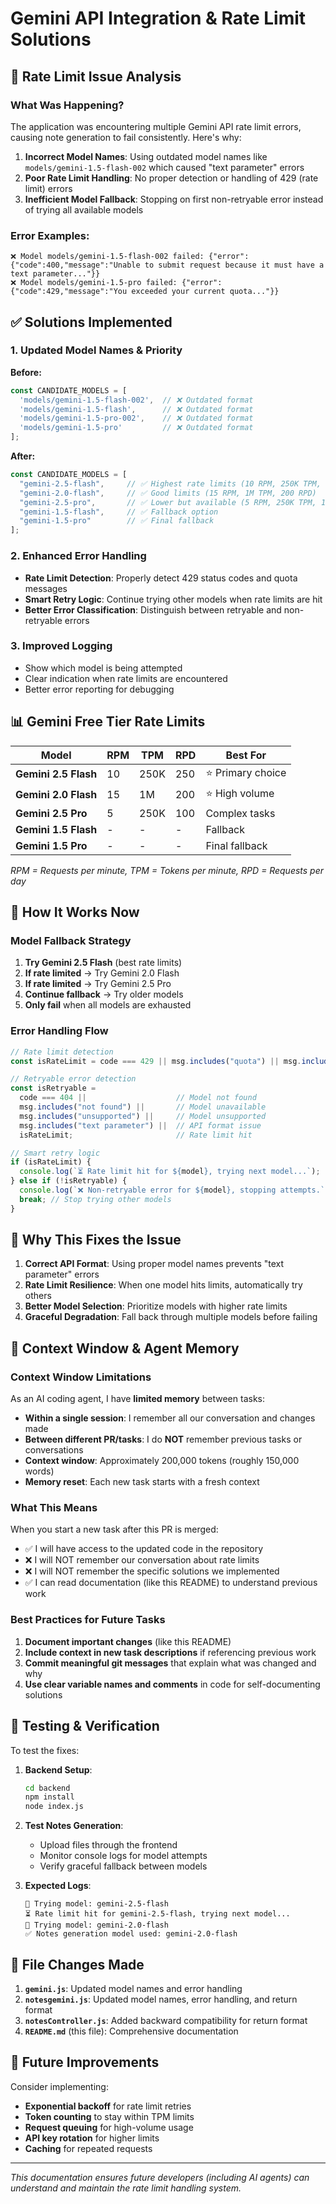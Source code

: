 # Gemini API Integration & Rate Limit Solutions

## 🚨 Rate Limit Issue Analysis

### What Was Happening?
The application was encountering multiple Gemini API rate limit errors, causing note generation to fail consistently. Here's why:

1. **Incorrect Model Names**: Using outdated model names like `models/gemini-1.5-flash-002` which caused "text parameter" errors
2. **Poor Rate Limit Handling**: No proper detection or handling of 429 (rate limit) errors
3. **Inefficient Model Fallback**: Stopping on first non-retryable error instead of trying all available models

### Error Examples:
```
❌ Model models/gemini-1.5-flash-002 failed: {"error":{"code":400,"message":"Unable to submit request because it must have a text parameter..."}}
❌ Model models/gemini-1.5-pro failed: {"error":{"code":429,"message":"You exceeded your current quota..."}}
```

## ✅ Solutions Implemented

### 1. Updated Model Names & Priority
**Before:**
```javascript
const CANDIDATE_MODELS = [
  'models/gemini-1.5-flash-002',  // ❌ Outdated format
  'models/gemini-1.5-flash',      // ❌ Outdated format
  'models/gemini-1.5-pro-002',    // ❌ Outdated format
  'models/gemini-1.5-pro'         // ❌ Outdated format
];
```

**After:**
```javascript
const CANDIDATE_MODELS = [
  "gemini-2.5-flash",     // ✅ Highest rate limits (10 RPM, 250K TPM, 250 RPD)
  "gemini-2.0-flash",     // ✅ Good limits (15 RPM, 1M TPM, 200 RPD)
  "gemini-2.5-pro",       // ✅ Lower but available (5 RPM, 250K TPM, 100 RPD)
  "gemini-1.5-flash",     // ✅ Fallback option
  "gemini-1.5-pro"        // ✅ Final fallback
];
```

### 2. Enhanced Error Handling
- **Rate Limit Detection**: Properly detect 429 status codes and quota messages
- **Smart Retry Logic**: Continue trying other models when rate limits are hit
- **Better Error Classification**: Distinguish between retryable and non-retryable errors

### 3. Improved Logging
- Show which model is being attempted
- Clear indication when rate limits are encountered
- Better error reporting for debugging

## 📊 Gemini Free Tier Rate Limits

| Model | RPM | TPM | RPD | Best For |
|-------|-----|-----|-----|----------|
| **Gemini 2.5 Flash** | 10 | 250K | 250 | ⭐ Primary choice |
| **Gemini 2.0 Flash** | 15 | 1M | 200 | ⭐ High volume |
| **Gemini 2.5 Pro** | 5 | 250K | 100 | Complex tasks |
| **Gemini 1.5 Flash** | - | - | - | Fallback |
| **Gemini 1.5 Pro** | - | - | - | Final fallback |

*RPM = Requests per minute, TPM = Tokens per minute, RPD = Requests per day*

## 🔧 How It Works Now

### Model Fallback Strategy
1. **Try Gemini 2.5 Flash** (best rate limits)
2. **If rate limited** → Try Gemini 2.0 Flash
3. **If rate limited** → Try Gemini 2.5 Pro
4. **Continue fallback** → Try older models
5. **Only fail** when all models are exhausted

### Error Handling Flow
```javascript
// Rate limit detection
const isRateLimit = code === 429 || msg.includes("quota") || msg.includes("rate limit");

// Retryable error detection
const isRetryable = 
  code === 404 ||                    // Model not found
  msg.includes("not found") ||       // Model unavailable
  msg.includes("unsupported") ||     // Model unsupported
  msg.includes("text parameter") ||  // API format issue
  isRateLimit;                       // Rate limit hit

// Smart retry logic
if (isRateLimit) {
  console.log(`⏳ Rate limit hit for ${model}, trying next model...`);
} else if (!isRetryable) {
  console.log(`❌ Non-retryable error for ${model}, stopping attempts.`);
  break; // Stop trying other models
}
```

## 🎯 Why This Fixes the Issue

1. **Correct API Format**: Using proper model names prevents "text parameter" errors
2. **Rate Limit Resilience**: When one model hits limits, automatically try others
3. **Better Model Selection**: Prioritize models with higher rate limits
4. **Graceful Degradation**: Fall back through multiple models before failing

## 🧠 Context Window & Agent Memory

### Context Window Limitations
As an AI coding agent, I have **limited memory** between tasks:

- **Within a single session**: I remember all our conversation and changes made
- **Between different PR/tasks**: I do **NOT** remember previous tasks or conversations
- **Context window**: Approximately 200,000 tokens (roughly 150,000 words)
- **Memory reset**: Each new task starts with a fresh context

### What This Means
When you start a new task after this PR is merged:
- ✅ I will have access to the updated code in the repository
- ❌ I will NOT remember our conversation about rate limits
- ❌ I will NOT remember the specific solutions we implemented
- ✅ I can read documentation (like this README) to understand previous work

### Best Practices for Future Tasks
1. **Document important changes** (like this README)
2. **Include context in new task descriptions** if referencing previous work
3. **Commit meaningful git messages** that explain what was changed and why
4. **Use clear variable names and comments** in code for self-documenting solutions

## 🚀 Testing & Verification

To test the fixes:

1. **Backend Setup**:
   ```bash
   cd backend
   npm install
   node index.js
   ```

2. **Test Notes Generation**:
   - Upload files through the frontend
   - Monitor console logs for model attempts
   - Verify graceful fallback between models

3. **Expected Logs**:
   ```
   🔄 Trying model: gemini-2.5-flash
   ⏳ Rate limit hit for gemini-2.5-flash, trying next model...
   🔄 Trying model: gemini-2.0-flash
   ✅ Notes generation model used: gemini-2.0-flash
   ```

## 📝 File Changes Made

1. **`gemini.js`**: Updated model names and error handling
2. **`notesgemini.js`**: Updated model names, error handling, and return format
3. **`notesController.js`**: Added backward compatibility for return format
4. **`README.md`** (this file): Comprehensive documentation

## 🔄 Future Improvements

Consider implementing:
- **Exponential backoff** for rate limit retries
- **Token counting** to stay within TPM limits
- **Request queuing** for high-volume usage
- **API key rotation** for higher limits
- **Caching** for repeated requests

---

*This documentation ensures future developers (including AI agents) can understand and maintain the rate limit handling system.*